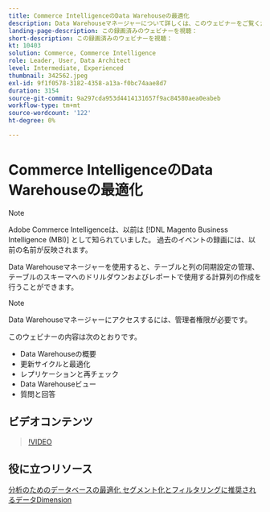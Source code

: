 ```yaml
---
title: Commerce IntelligenceのData Warehouseの最適化
description: Data Warehouseマネージャーについて詳しくは、このウェビナーをご覧ください。
landing-page-description: この録画済みのウェビナーを視聴：
short-description: この録画済みのウェビナーを視聴：
kt: 10403
solution: Commerce, Commerce Intelligence
role: Leader, User, Data Architect
level: Intermediate, Experienced
thumbnail: 342562.jpeg
exl-id: 9f1f0578-3182-4358-a13a-f0bc74aae8d7
duration: 3154
source-git-commit: 9a297cda953d4414131657f9ac84580aea0eabeb
workflow-type: tm+mt
source-wordcount: '122'
ht-degree: 0%

---
```


# Commerce IntelligenceのData Warehouseの最適化

>[!NOTE]
>
>Adobe Commerce Intelligenceは、以前は [!DNL Magento Business Intelligence (MBI)] として知られていました。 過去のイベントの録画には、以前の名前が反映されます。

Data Warehouseマネージャーを使用すると、テーブルと列の同期設定の管理、テーブルのスキーマへのドリルダウンおよびレポートで使用する計算列の作成を行うことができます。

>[!NOTE]
>
>Data Warehouseマネージャーにアクセスするには、管理者権限が必要です。

このウェビナーの内容は次のとおりです。

- Data Warehouseの概要
- 更新サイクルと最適化
- レプリケーションと再チェック
- Data Warehouseビュー
- 質問と回答

## ビデオコンテンツ

>[!VIDEO](https://video.tv.adobe.com/v/342562?quality=12&learn=on)

## 役に立つリソース

[ 分析のためのデータベースの最適化 ](https://experienceleague.adobe.com/docs/commerce-business-intelligence/mbi/best-practices/data/opt-db-analysis.html)
[ セグメント化とフィルタリングに推奨されるデータDimension](https://experienceleague.adobe.com/docs/commerce-business-intelligence/mbi/best-practices/data/segment-filter.html)
